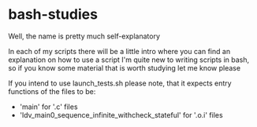 bash-studies
============

Well, the name is pretty much self-explanatory

In each of my scripts there will be a little intro where you can find an explanation on how to use a script
I'm quite new to writing scripts in bash, so if you know some material that is worth studying let me know please

If you intend to use launch_tests.sh please note, that it expects entry functions of the files to be:
- 'main' for '.c' files
- 'ldv_main0_sequence_infinite_withcheck_stateful' for '.o.i' files
